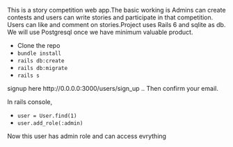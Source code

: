 <p>This is a story competition web app.The basic working is Admins can create contests and users can write stories and participate in that competition. Users can like and comment on stories.Project uses Rails 6 and sqlite as db. We will use Postgresql once we have minimum valuable product.</p>
<ul>
<li>Clone the repo</li>
  <li><code>bundle install</code></li>
<li><code>rails db:create</code></li>
<li><code>rails db:migrate</code></li>
<li><code>rails s</code></li>
</ul
<p>signup here http://0.0.0.0:3000/users/sign_up .. Then confirm your email.</p>

In rails console,
<ul>
  <li><code>user = User.find(1)</code></li>
<li><code>user.add_role(:admin)</code></li>
</ul>
Now this user has admin role and can access evrything
